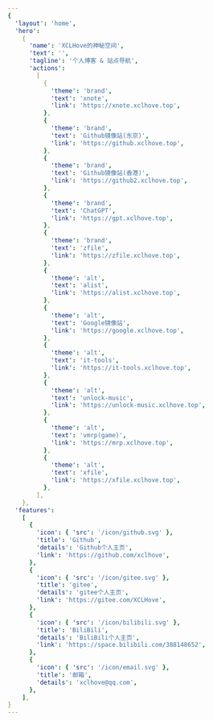 ```yaml
---
{
  'layout': 'home',
  'hero':
    {
      'name': 'XCLHove的神秘空间',
      'text': '',
      'tagline': '个人博客 & 站点导航',
      'actions':
        [
          {
            'theme': 'brand',
            'text': 'xnote',
            'link': 'https://xnote.xclhove.top',
          },
          {
            'theme': 'brand',
            'text': 'Github镜像站(东京)',
            'link': 'https://github.xclhove.top',
          },
          {
            'theme': 'brand',
            'text': 'Github镜像站(香港)',
            'link': 'https://github2.xclhove.top',
          },
          {
            'theme': 'brand',
            'text': 'ChatGPT',
            'link': 'https://gpt.xclhove.top',
          },
          {
            'theme': 'brand',
            'text': 'zfile',
            'link': 'https://zfile.xclhove.top',
          },
          {
            'theme': 'alt',
            'text': 'alist',
            'link': 'https://alist.xclhove.top',
          },
          {
            'theme': 'alt',
            'text': 'Google镜像站',
            'link': 'https://google.xclhove.top',
          },
          {
            'theme': 'alt',
            'text': 'it-tools',
            'link': 'https://it-tools.xclhove.top',
          },
          {
            'theme': 'alt',
            'text': 'unlock-music',
            'link': 'https://unlock-music.xclhove.top',
          },
          {
            'theme': 'alt',
            'text': 'vmrp(game)',
            'link': 'https://mrp.xclhove.top',
          },
          {
            'theme': 'alt',
            'text': 'xfile',
            'link': 'https://xfile.xclhove.top',
          },
        ],
    },
  'features':
    [
      {
        'icon': { 'src': '/icon/github.svg' },
        'title': 'Github',
        'details': 'Github个人主页',
        'link': 'https://github.com/xclhove',
      },
      {
        'icon': { 'src': '/icon/gitee.svg' },
        'title': 'gitee',
        'details': 'gitee个人主页',
        'link': 'https://gitee.com/XCLHove',
      },
      {
        'icon': { 'src': '/icon/bilibili.svg' },
        'title': 'BiliBili',
        'details': 'BiliBili个人主页',
        'link': 'https://space.bilibili.com/388148652',
      },
      {
        'icon': { 'src': '/icon/email.svg' },
        'title': '邮箱',
        'details': 'xclhove@qq.com',
      },
    ],
}
---
```


<style>
@import "../css/color.css";

:root {
    --vp-home-hero-name-color: transparent;
    --vp-home-hero-name-background: -webkit-linear-gradient(120deg, var(--color-vue), var(--color-primary));
}
</style>
